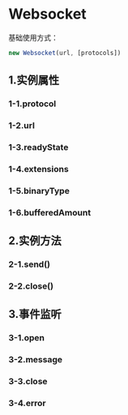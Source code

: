 # Websocket

基础使用方式：

```js
new Websocket(url, [protocols])
```

## 1.实例属性

### 1-1.protocol

### 1-2.url

### 1-3.readyState

### 1-4.extensions

### 1-5.binaryType

### 1-6.bufferedAmount

## 2.实例方法

### 2-1.send()

### 2-2.close()

## 3.事件监听

### 3-1.open

### 3-2.message

### 3-3.close

### 3-4.error
